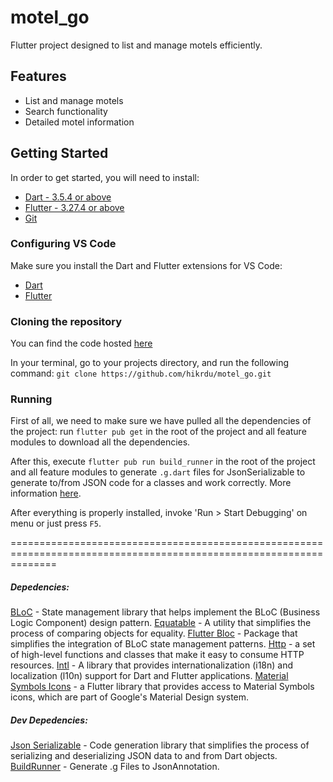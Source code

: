 # motel_go

Flutter project designed to list and manage motels efficiently.

## Features

- List and manage motels
- Search functionality
- Detailed motel information

## Getting Started

In order to get started, you will need to install:
- [Dart - 3.5.4 or above](https://dart.dev/get-dart)
- [Flutter - 3.27.4 or above](https://docs.flutter.dev/get-started/install)
- [Git](https://git-scm.com/)


### Configuring VS Code
Make sure you install the Dart and Flutter extensions for VS Code:
- [Dart](https://marketplace.visualstudio.com/items?itemName=Dart-Code.dart-code)
- [Flutter](https://marketplace.visualstudio.com/items?itemName=Dart-Code.flutter)

### Cloning the repository

You can find the code hosted [here](https://github.com/hikrdu/motel_go.git)

In your terminal, go to your projects directory, and run the following command: `git clone https://github.com/hikrdu/motel_go.git` 


### Running

First of all, we need to make sure we have pulled all the dependencies of the project: run `flutter pub get` in the root of the project and all feature modules to download all the dependencies.

After this, execute `flutter pub run build_runner` in the root of the project and all feature modules to generate `.g.dart` files for JsonSerializable to generate to/from JSON code for a classes and work correctly. More information [here](https://pub.dev/packages/json_serializable).

After everything is properly installed, invoke 'Run > Start Debugging' on menu or just press `F5`.

====================================================================================================================

##### Depedencies:

[BLoC](https://pub.dev/packages/bloc) - State management library that helps implement the BLoC (Business Logic Component) design pattern.
[Equatable](https://pub.dev/packages/equatable) - A utility that simplifies the process of comparing objects for equality.
[Flutter Bloc](https://pub.dev/packages/flutter_bloc) - Package that simplifies the integration of BLoC state management patterns.
[Http](https://pub.dev/packages/http) - a set of high-level functions and classes that make it easy to consume HTTP resources.
[Intl](https://pub.dev/packages/intl) - A library that provides internationalization (i18n) and localization (l10n) support for Dart and Flutter applications.
[Material Symbols Icons](https://pub.dev/packages/material_symbols_icons) - a Flutter library that provides access to Material Symbols icons, which are part of Google's Material Design system.

##### Dev Depedencies:
[Json Serializable](https://pub.dev/packages/json_serializable) - Code generation library that simplifies the process of serializing and deserializing JSON data to and from Dart objects.
[BuildRunner](http://pub.dev/packages/build_runner) - Generate .g Files to JsonAnnotation.
